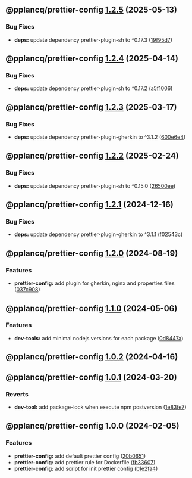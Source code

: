 ## @pplancq/prettier-config [1.2.5](https://github.com/pplancq/dev-tools/compare/@pplancq/prettier-config@1.2.4...@pplancq/prettier-config@1.2.5) (2025-05-13)

### Bug Fixes

* **deps:** update dependency prettier-plugin-sh to ^0.17.3 ([19f95d7](https://github.com/pplancq/dev-tools/commit/19f95d748c545baf43b1a8d8482fddc8bffa97f6))

## @pplancq/prettier-config [1.2.4](https://github.com/pplancq/dev-tools/compare/@pplancq/prettier-config@1.2.3...@pplancq/prettier-config@1.2.4) (2025-04-14)

### Bug Fixes

* **deps:** update dependency prettier-plugin-sh to ^0.17.2 ([a5f1006](https://github.com/pplancq/dev-tools/commit/a5f10060867d6d63ee38f997a668756882fd31b1))

## @pplancq/prettier-config [1.2.3](https://github.com/pplancq/dev-tools/compare/@pplancq/prettier-config@1.2.2...@pplancq/prettier-config@1.2.3) (2025-03-17)

### Bug Fixes

* **deps:** update dependency prettier-plugin-gherkin to ^3.1.2 ([600e6e4](https://github.com/pplancq/dev-tools/commit/600e6e405e585919edc76356bf7a4908ca5ddd50))

## @pplancq/prettier-config [1.2.2](https://github.com/pplancq/dev-tools/compare/@pplancq/prettier-config@1.2.1...@pplancq/prettier-config@1.2.2) (2025-02-24)

### Bug Fixes

* **deps:** update dependency prettier-plugin-sh to ^0.15.0 ([26500ee](https://github.com/pplancq/dev-tools/commit/26500eeb80a7adf02dcb9eaa94c3c1dcb4f0e950))

## @pplancq/prettier-config [1.2.1](https://github.com/pplancq/dev-tools/compare/@pplancq/prettier-config@1.2.0...@pplancq/prettier-config@1.2.1) (2024-12-16)

### Bug Fixes

* **deps:** update dependency prettier-plugin-gherkin to ^3.1.1 ([f02543c](https://github.com/pplancq/dev-tools/commit/f02543c2927283278567305bcaf3709ee7a270ee))

## @pplancq/prettier-config [1.2.0](https://github.com/pplancq/dev-tools/compare/@pplancq/prettier-config@1.1.0...@pplancq/prettier-config@1.2.0) (2024-08-19)

### Features

* **prettier-config:** add plugin for gherkin, nginx and properties files ([037c908](https://github.com/pplancq/dev-tools/commit/037c9081ca212979a3c053ce8c84ea18da016756))

## @pplancq/prettier-config [1.1.0](https://github.com/pplancq/dev-tools/compare/@pplancq/prettier-config@1.0.2...@pplancq/prettier-config@1.1.0) (2024-05-06)


### Features

* **dev-tools:** add minimal nodejs versions for each package ([0d8447a](https://github.com/pplancq/dev-tools/commit/0d8447a6f4e26ff9cb28baac8434020156d5dac0))

## @pplancq/prettier-config [1.0.2](https://github.com/pplancq/dev-tools/compare/@pplancq/prettier-config@1.0.1...@pplancq/prettier-config@1.0.2) (2024-04-16)

## @pplancq/prettier-config [1.0.1](https://github.com/pplancq/dev-tools/compare/@pplancq/prettier-config@1.0.0...@pplancq/prettier-config@1.0.1) (2024-03-20)


### Reverts

* **dev-tool:** add package-lock when execute npm postversion ([1e83fe7](https://github.com/pplancq/dev-tools/commit/1e83fe7ee8d2529ce3b85e1abb56968171ee01ff))

## @pplancq/prettier-config 1.0.0 (2024-02-05)


### Features

* **prettier-config:** add default prettier config ([20b0651](https://github.com/pplancq/dev-tools/commit/20b0651a9cde368afa09fe5c4871a3eea1bcf8ec))
* **prettier-config:** add prettier rule for Dockerfile ([fb33607](https://github.com/pplancq/dev-tools/commit/fb33607e4a11119a79142d3cebb3da54bac5530d))
* **prettier-config:** add script for init prettier config ([b1e2fa4](https://github.com/pplancq/dev-tools/commit/b1e2fa4e9110950c762634e2d1bf3f8e1b18a68e))
